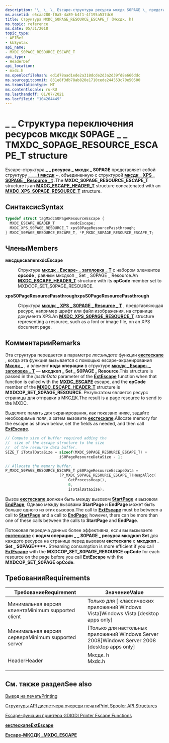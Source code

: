 ```yaml
---
description: '\_ \_ \_ Escape-структура ресурса мксдк S0PAGE \_ представляет собой структуру t мксдк ~, \_ \_ \_ объединенную с \_ структурой мксдк XPS \_ S0PAGE \_ Resource \_ t.'
ms.assetid: e5caa280-f0a5-4a89-b4f1-4f195a537dc6
title: Структура MXDC_S0PAGE_RESOURCE_ESCAPE_T (Мксдк. h)
ms.topic: reference
ms.date: 05/31/2018
topic_type:
- APIRef
- kbSyntax
api_name:
- MXDC_S0PAGE_RESOURCE_ESCAPE_T
api_type:
- HeaderDef
api_location:
- mxdc.h
ms.openlocfilehash: ed1d78aad1ede2a318dcde2d3a2d39fd8e666ddc
ms.sourcegitcommit: 831e8f3db78ab820e1710cede244553c70e50500
ms.translationtype: MT
ms.contentlocale: ru-RU
ms.lasthandoff: 01/07/2021
ms.locfileid: "104264449"
---
```

# <a name="mxdc_s0page_resource_escape_t-structure"></a><span data-ttu-id="7e09a-103">\_ \_ Структура переключения ресурсов мксдк S0PAGE \_ \_ T</span><span class="sxs-lookup"><span data-stu-id="7e09a-103">MXDC\_S0PAGE\_RESOURCE\_ESCAPE\_T structure</span></span>

<span data-ttu-id="7e09a-104">Escape-структура **\_ \_ ресурса \_ мксдк \_ S0PAGE** представляет собой структуру [**\_ \_ \_ t мксдк**](mxdcescapeheader.md) ~, объединенную с структурой [**мксдк \_ XPS \_ S0PAGE \_ Resource \_ t**](mxdcxpss0pageresource.md) .</span><span class="sxs-lookup"><span data-stu-id="7e09a-104">The **MXDC\_S0PAGE\_RESOURCE\_ESCAPE\_T** structure is an [**MXDC\_ESCAPE\_HEADER\_T**](mxdcescapeheader.md) structure concatenated with an [**MXDC\_XPS\_S0PAGE\_RESOURCE\_T**](mxdcxpss0pageresource.md) structure.</span></span>

## <a name="syntax"></a><span data-ttu-id="7e09a-105">Синтаксис</span><span class="sxs-lookup"><span data-stu-id="7e09a-105">Syntax</span></span>


```C++
typedef struct tagMxdcS0PageResourceEscape {
  MXDC_ESCAPE_HEADER_T       mxdcEscape;
  MXDC_XPS_S0PAGE_RESOURCE_T xpsS0PageResourcePassthrough;
} MXDC_S0PAGE_RESOURCE_ESCAPE_T, *P_MXDC_S0PAGE_RESOURCE_ESCAPE_T;
```



## <a name="members"></a><span data-ttu-id="7e09a-106">Члены</span><span class="sxs-lookup"><span data-stu-id="7e09a-106">Members</span></span>

<dl> <dt>

<span data-ttu-id="7e09a-107">**мксдцескапе**</span><span class="sxs-lookup"><span data-stu-id="7e09a-107">**mxdcEscape**</span></span>
</dt> <dd>

<span data-ttu-id="7e09a-108">Структура [**мксдк \_ Escape- \_ заголовка \_ T**](mxdcescapeheader.md) с набором элементов **opcode** , равным мксдкоп \_ Set \_ S0PAGE \_ Resource.</span><span class="sxs-lookup"><span data-stu-id="7e09a-108">An [**MXDC\_ESCAPE\_HEADER\_T**](mxdcescapeheader.md) structure with its **opCode** member set to MXDCOP\_SET\_S0PAGE\_RESOURCE.</span></span>

</dd> <dt>

<span data-ttu-id="7e09a-109">**xpsS0PageResourcePassthrough**</span><span class="sxs-lookup"><span data-stu-id="7e09a-109">**xpsS0PageResourcePassthrough**</span></span>
</dt> <dd>

<span data-ttu-id="7e09a-110">Структура [**мксдк \_ XPS \_ S0PAGE \_ Resource \_ T**](mxdcxpss0pageresource.md) , представляющая ресурс, например шрифт или файл изображения, на странице документа XPS.</span><span class="sxs-lookup"><span data-stu-id="7e09a-110">An [**MXDC\_XPS\_S0PAGE\_RESOURCE\_T**](mxdcxpss0pageresource.md) structure representing a resource, such as a font or image file, on an XPS document page.</span></span>

</dd> </dl>

## <a name="remarks"></a><span data-ttu-id="7e09a-111">Комментарии</span><span class="sxs-lookup"><span data-stu-id="7e09a-111">Remarks</span></span>

<span data-ttu-id="7e09a-112">Эта структура передается в параметре *лпсзиндата* функции [**екстескапе**](/windows/desktop/api/Wingdi/nf-wingdi-extescape) , когда эта функция вызывается с помощью escape-экранирования [**Мксдк \_**](mxdc-escape.md) , а элемент **кода операции** в структуре [**мксдк \_ Escape- \_ заголовка \_ T**](mxdcescapeheader.md) — **мксдкоп \_ Set \_ S0PAGE \_ Resource**.</span><span class="sxs-lookup"><span data-stu-id="7e09a-112">This structure is passed in the *lpszInData* parameter of the [**ExtEscape**](/windows/desktop/api/Wingdi/nf-wingdi-extescape) function when that function is called with the [**MXDC\_ESCAPE**](mxdc-escape.md) escape, and the **opCode** member of the [**MXDC\_ESCAPE\_HEADER\_T**](mxdcescapeheader.md) structure is **MXDCOP\_SET\_S0PAGE\_RESOURCE**.</span></span> <span data-ttu-id="7e09a-113">Результатом является ресурс страницы для отправки в МКСДК.</span><span class="sxs-lookup"><span data-stu-id="7e09a-113">The result is a page resource to send to the MXDC.</span></span>

<span data-ttu-id="7e09a-114">Выделите память для экранирования, как показано ниже, задайте необходимые поля, а затем вызовите [**екстескапе**](/windows/desktop/api/Wingdi/nf-wingdi-extescape).</span><span class="sxs-lookup"><span data-stu-id="7e09a-114">Allocate memory for the escape as shown below, set the fields as needed, and then call [**ExtEscape**](/windows/desktop/api/Wingdi/nf-wingdi-extescape).</span></span>


```C++
// Compute size of buffer required adding the
//  size of the escape structure to the size
//  of the resource data buffer.
SIZE_T iTotalDataSize = sizeof(MXDC_S0PAGE_RESOURCE_ESCAPE_T) + 
                        iS0PageResourceDataSize - 1;

// Allocate the memory buffer.
P_MXDC_S0PAGE_RESOURCE_ESCAPE_T pS0PageResourceEscapeData = 
                        (P_MXDC_S0PAGE_RESOURCE_ESCAPE_T)HeapAlloc(
                            GetProcessHeap(),
                            0,
                            iTotalDataSize);
```



<span data-ttu-id="7e09a-115">Вызов [**екстескапе**](/windows/desktop/api/Wingdi/nf-wingdi-extescape) должен быть между вызовом [**StartPage**](/windows/desktop/api/Wingdi/nf-wingdi-startpage) и вызовом [**EndPage**](/windows/desktop/api/Wingdi/nf-wingdi-endpage); Однако между вызовами **StartPage** и **EndPage** может быть больше одного из этих вызовов.</span><span class="sxs-lookup"><span data-stu-id="7e09a-115">The call to [**ExtEscape**](/windows/desktop/api/Wingdi/nf-wingdi-extescape) must be between a call to [**StartPage**](/windows/desktop/api/Wingdi/nf-wingdi-startpage) and a call to [**EndPage**](/windows/desktop/api/Wingdi/nf-wingdi-endpage); however, there can be more than one of these calls between the calls to **StartPage** and **EndPage**.</span></span>

<span data-ttu-id="7e09a-116">Потоковая передача данных более эффективна, если вы вызываете [**екстескапе**](/windows/desktop/api/Wingdi/nf-wingdi-extescape) с **кодом операции** **\_ \_ S0PAGE \_ ресурса мксдкоп Set** для каждого ресурса на странице перед вызовом **екстескапе** с **мксдкоп \_ Set \_ S0PAGE\*\*\*\*.**  </span><span class="sxs-lookup"><span data-stu-id="7e09a-116">Streaming consumption is more efficient if you call [**ExtEscape**](/windows/desktop/api/Wingdi/nf-wingdi-extescape) with the **MXDCOP\_SET\_S0PAGE\_RESOURCE** **opCode** for each resource on the page before you call **ExtEscape** with the **MXDCOP\_SET\_S0PAGE**  **opCode**.</span></span>

## <a name="requirements"></a><span data-ttu-id="7e09a-117">Требования</span><span class="sxs-lookup"><span data-stu-id="7e09a-117">Requirements</span></span>



| <span data-ttu-id="7e09a-118">Требование</span><span class="sxs-lookup"><span data-stu-id="7e09a-118">Requirement</span></span> | <span data-ttu-id="7e09a-119">Значение</span><span class="sxs-lookup"><span data-stu-id="7e09a-119">Value</span></span> |
|-------------------------------------|-----------------------------------------------------------------------------------|
| <span data-ttu-id="7e09a-120">Минимальная версия клиента</span><span class="sxs-lookup"><span data-stu-id="7e09a-120">Minimum supported client</span></span><br/> | <span data-ttu-id="7e09a-121">Только для \[ классических приложений Windows Vista\]</span><span class="sxs-lookup"><span data-stu-id="7e09a-121">Windows Vista \[desktop apps only\]</span></span><br/>                                    |
| <span data-ttu-id="7e09a-122">Минимальная версия сервера</span><span class="sxs-lookup"><span data-stu-id="7e09a-122">Minimum supported server</span></span><br/> | <span data-ttu-id="7e09a-123">\[Только для настольных приложений Windows Server 2008\]</span><span class="sxs-lookup"><span data-stu-id="7e09a-123">Windows Server 2008 \[desktop apps only\]</span></span><br/>                              |
| <span data-ttu-id="7e09a-124">Header</span><span class="sxs-lookup"><span data-stu-id="7e09a-124">Header</span></span><br/>                   | <dl> <span data-ttu-id="7e09a-125"><dt>Мксдк. h</dt></span><span class="sxs-lookup"><span data-stu-id="7e09a-125"><dt>Mxdc.h</dt></span></span> </dl> |



## <a name="see-also"></a><span data-ttu-id="7e09a-126">См. также раздел</span><span class="sxs-lookup"><span data-stu-id="7e09a-126">See also</span></span>

<dl> <dt>

[<span data-ttu-id="7e09a-127">Вывод на печать</span><span class="sxs-lookup"><span data-stu-id="7e09a-127">Printing</span></span>](printdocs-printing.md)
</dt> <dt>

[<span data-ttu-id="7e09a-128">Структуры API диспетчера очереди печати</span><span class="sxs-lookup"><span data-stu-id="7e09a-128">Print Spooler API Structures</span></span>](printing-and-print-spooler-structures.md)
</dt> <dt>

<span data-ttu-id="7e09a-129">[Escape-функции принтера GDI](/previous-versions/windows/desktop/legacy/dd162843(v=vs.85))</span><span class="sxs-lookup"><span data-stu-id="7e09a-129">[GDI Printer Escape Functions](/previous-versions/windows/desktop/legacy/dd162843(v=vs.85))</span></span>
</dt> <dt>

[<span data-ttu-id="7e09a-130">**екстескапе**</span><span class="sxs-lookup"><span data-stu-id="7e09a-130">**ExtEscape**</span></span>](/windows/desktop/api/Wingdi/nf-wingdi-extescape)
</dt> <dt>

[<span data-ttu-id="7e09a-131">**Escape-МКСДК \_**</span><span class="sxs-lookup"><span data-stu-id="7e09a-131">**MXDC\_ESCAPE**</span></span>](mxdc-escape.md)
</dt> </dl>

 

